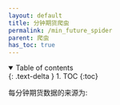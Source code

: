 ```yaml
---
layout: default
title: 分钟期货爬虫
permalink: /min_future_spider
parent: 爬虫
has_toc: true
---
```

<details open markdown="block">
  <summary>
    Table of contents
  </summary>
  {: .text-delta }
1. TOC
{:toc}
</details>

每分钟期货数据的来源为: